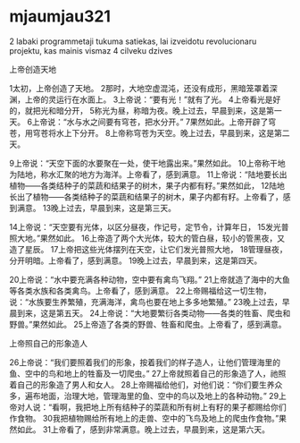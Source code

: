 # mjaumjau321
2 labaki programmetaji tukuma satiekas, lai izveidotu revolucionaru projektu, kas mainis vismaz 4 cilveku dzives

上帝创造天地

1太初，上帝创造了天地。 2那时，大地空虚混沌，还没有成形，黑暗笼罩着深渊，上帝的灵运行在水面上。 3上帝说：“要有光！”就有了光。 4上帝看光是好的，就把光和暗分开， 5称光为昼，称暗为夜。晚上过去，早晨到来，这是第一天。 6上帝说：“水与水之间要有穹苍，把水分开。” 7果然如此。上帝开辟了穹苍，用穹苍将水上下分开。 8上帝称穹苍为天空。晚上过去，早晨到来，这是第二天。

9上帝说：“天空下面的水要聚在一处，使干地露出来。”果然如此。 10上帝称干地为陆地，称水汇聚的地方为海洋。上帝看了，感到满意。 11上帝说：“陆地要长出植物——各类结种子的菜蔬和结果子的树木，果子内都有籽。”果然如此， 12陆地长出了植物——各类结种子的菜蔬和结果子的树木，果子内都有籽。上帝看了，感到满意。 13晚上过去，早晨到来，这是第三天。

14上帝说：“天空要有光体，以区分昼夜，作记号，定节令，计算年日， 15发光普照大地。”果然如此。 16上帝造了两个大光体，较大的管白昼，较小的管黑夜，又造了星辰。 17上帝把这些光体摆列在天空，让它们发光普照大地， 18管理昼夜，分开明暗。上帝看了，感到满意。 19晚上过去，早晨到来，这是第四天。

20上帝说：“水中要充满各种动物，空中要有禽鸟飞翔。” 21上帝就造了海中的大鱼等各类水族和各类禽鸟。上帝看了，感到满意。 22上帝赐福给这一切生物，说：“水族要生养繁殖，充满海洋，禽鸟也要在地上多多地繁殖。” 23晚上过去，早晨到来，这是第五天。 24上帝说：“大地要繁衍各类动物——各类的牲畜、爬虫和野兽。”果然如此。 25上帝造了各类的野兽、牲畜和爬虫。上帝看了，感到满意。

上帝照自己的形象造人

26上帝说：“我们要照着我们的形象，按着我们的样子造人，让他们管理海里的鱼、空中的鸟和地上的牲畜及一切爬虫。” 27上帝就照着自己的形象造了人，祂照着自己的形象造了男人和女人。 28上帝赐福给他们，对他们说：“你们要生养众多，遍布地面，治理大地，管理海里的鱼、空中的鸟以及地上的各种动物。” 29上帝对人说：“看啊，我把地上所有结种子的菜蔬和所有树上有籽的果子都赐给你们作食物。 30我把植物赐给所有地上的走兽、空中的飞鸟及地上的爬虫作食物。”果然如此。 31上帝看了，感到非常满意。晚上过去，早晨到来，这是第六天。
